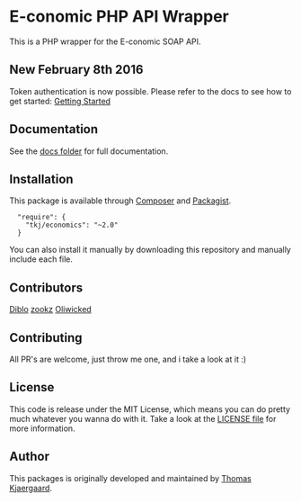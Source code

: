 # E-conomic PHP API Wrapper
This is a PHP wrapper for the E-conomic SOAP API.

## New February 8th 2016
Token authentication is now possible. Please refer to the docs to see how to get started:
[Getting Started](https://github.com/tkjaergaard/Economic-PHP-SDK/blob/master/docs/GettingStarted.md)

## Documentation
See the [docs folder](docs) for full documentation.

## Installation

This package is available through [Composer](https://getcomposer.org) and [Packagist](https://packagist.org/packages/tkj/economics).

```
  "require": {
    "tkj/economics": "~2.0"
  }
```

You can also install it manually by downloading this repository and manually include each file.

## Contributors

[Diblo](https://github.com/Diblo)
[zookz](https://github.com/zookz)
[Oliwicked](https://github.com/Oliwicked)

## Contributing

All PR's are welcome, just throw me one, and i take a look at it :)

## License

This code is release under the MIT License, which means you can do pretty much whatever you wanna do with it.
Take a look at the [LICENSE file](LICENSE) for more information.

## Author

This packages is originally developed and maintained by [Thomas Kjaergaard](https://twitter.com/t_kjaergaard).
